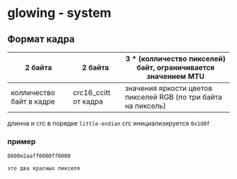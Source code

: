 # glowing - system

## Формат кадра

| 2 байта | 2 байта | 3 * (колличество пикселей) байт, ограничивается значением MTU |
| --- | --- | --- |
| колличество байт в кадре | crc16_ccitt от кадра | значения яркости цветов пикселей RGB (по три байта на пиксель)|

длинна и crc в порядке `little-endian`
crc инициализируется `0x1d0f`

### пример

```example
0600e2aaff0000ff0000

это два красных пикселя

```
